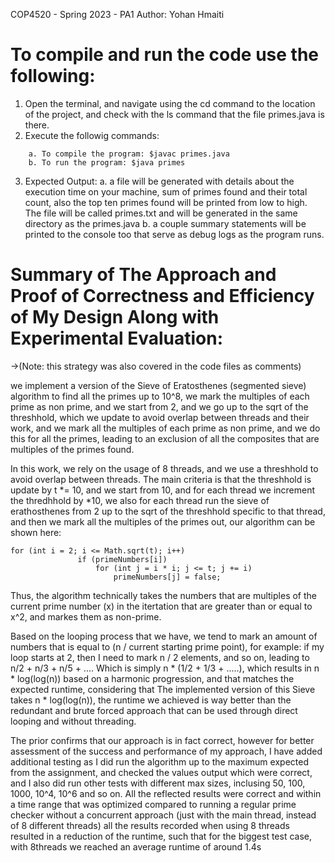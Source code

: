 COP4520 - Spring 2023 - PA1
Author: Yohan Hmaiti

# To compile and run the code use the following:
1. Open the terminal, and navigate using the cd command to the location of the project, and check with the ls command that the file primes.java is there.
2. Execute the followig commands:
```
    a. To compile the program: $javac primes.java
    b. To run the program: $java primes
```
3. Expected Output:
    a. a file will be generated with details about the execution time on your machine, sum of primes found and their total count, 
    also the top ten primes found will be printed from low to high. The file will be called primes.txt and will be generated in the same directory as the primes.java
    b. a couple summary statements will be printed to the console too that serve as debug logs as the program runs.

# Summary of The Approach and Proof of Correctness and Efficiency of My Design Along with Experimental Evaluation:
->(Note: this strategy was also covered in the code files as comments)

we implement a version of the Sieve of Eratosthenes (segmented sieve) algorithm to find all the primes up to 10^8, 
we mark the multiples of each prime as non prime, and we start from 2, and we go up to the sqrt of the
threshhold, which we update to avoid overlap between threads and their work, and we mark all the multiples of each prime as non prime, 
and we do this for all the primes, leading to an exclusion of all the composites that are multiples of the primes found.

In this work, we rely on the usage of 8 threads, and we use a threshhold to avoid overlap between threads. The main criteria
is that the threshhold is update by t *= 10, and we start from 10, and for each thread we increment the thredhhold by *10, we also 
for each thread run the sieve of erathosthenes from 2 up to the sqrt of the threshhold specific to that thread, and then we mark all the multiples of the 
primes out, our algorithm can be shown here: 
```
for (int i = 2; i <= Math.sqrt(t); i++) 
               if (primeNumbers[i]) 
                   for (int j = i * i; j <= t; j += i) 
                       primeNumbers[j] = false;
```
Thus, the algorithm technically takes the numbers that are multiples of the current prime number (x) in the itertation that are greater than or equal to x^2, and markes them as non-prime. 

Based on the looping process that we have, we tend to mark an amount of numbers that is equal to (n / current starting prime point), for example:
if my loop starts at 2, then I need to mark n / 2 elements, and so on, leading to n/2 + n/3 + n/5 + ....
Which is simply n * (1/2 + 1/3 + .....), which results in n * log(log(n)) based on a harmonic progression, and that matches the expected runtime, considering that 
The implemented version of this Sieve takes n * log(log(n)), the runtime we achieved is way better than the redundant and brute forced approach that can be used through direct looping and without threading.

The prior confirms that our approach is in fact correct, however for better assessment of the success and performance of my approach, I have added additional testing as I did run the algorithm
up to the maximum expected from the assignment, and checked the values output which were correct, and I also did run other tests with different max sizes, inclusing 50, 100, 1000, 10^4, 10^6 and so on. All the reflected results were correct and within a time range that was optimized compared to running a regular prime checker without a concurrent approach (just with the main thread, instead of 8 different threads) all the results recorded when using 8 threads resulted in a reduction of the runtime, such that for the biggest test case, with 8threads we reached an average runtime of around 1.4s


